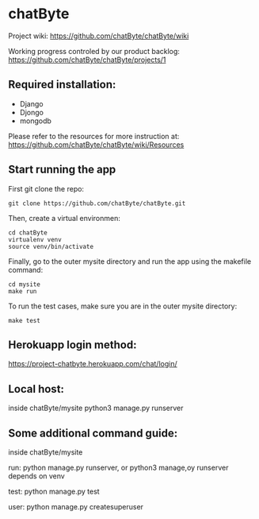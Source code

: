 # chatByte
Project wiki: https://github.com/chatByte/chatByte/wiki 

Working progress controled by our product backlog: https://github.com/chatByte/chatByte/projects/1

## Required installation:
- Django
- Djongo
- mongodb

Please refer to the resources for more instruction at: https://github.com/chatByte/chatByte/wiki/Resources

## Start running the app
First git clone the repo:

    git clone https://github.com/chatByte/chatByte.git
Then, create a virtual environmen:

    cd chatByte
    virtualenv venv
    source venv/bin/activate

Finally, go to the outer mysite directory and run the app using the makefile command:

    cd mysite
    make run

To run the test cases, make sure you are in the outer mysite directory:

    make test

## Herokuapp login method:
https://project-chatbyte.herokuapp.com/chat/login/

## Local host:
inside chatByte/mysite
python3 manage.py runserver

## Some additional command guide:
inside chatByte/mysite

run:
	python manage.py runserver, or python3 manage,oy runserver depends on venv

test:
	python manage.py test

user:
	python manage.py createsuperuser
